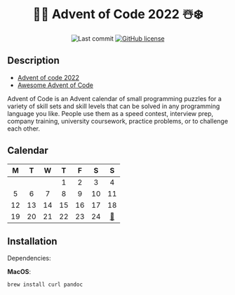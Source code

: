 <div align="center">

# 🎅🎄 Advent of Code 2022 ☃️❄️

![Last commit](https://img.shields.io/github/last-commit/lento234/aoc2022)
[![GitHub license](https://img.shields.io/github/license/lento234/aoc2022?color=blue)](https://github.com/lento234/aoc2022/blob/main/LICENSE)

</div>


## Description

- [Advent of code 2022](https://adventofcode.com/2022/)
- [Awesome Advent of Code](https://github.com/Bogdanp/awesome-advent-of-code)


Advent of Code is an Advent calendar of small programming puzzles for a variety of skill sets and skill levels that can be solved in any programming language you like. People use them as a speed contest, interview prep, company training, university coursework, practice problems, or to challenge each other.

## Calendar

|   M   |   T   |   W   |   T   |   F   |   S   |                 S                 |
| :---: | :---: | :---: | :---: | :---: | :---: | :-------------------------------: |
|       |       |       |   1   |   2   |   3   |                 4                 |
|   5   |   6   |   7   |   8   |   9   |  10   |                11                 |
|  12   |  13   |  14   |  15   |  16   |  17   |                18                 |
|  19   |  20   |  21   |  22   |  23   |  24   | [🎁](https://youtu.be/Fg_jqP8uSVM) |


## Installation

Dependencies:

**MacOS**:

    brew install curl pandoc
